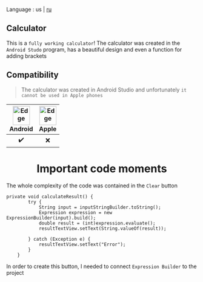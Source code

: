 Language : us | [ru](./README.ru-RU.md)

## Calculator
This is a `fully working calculator`! The calculator was created in the `Android Studo` program, has a beautiful design and even a function for adding brackets

 ## Compatibility

> The calculator was created in Android Studio and unfortunately `it cannot be used in Apple phones`

| <img src="https://upload.wikimedia.org/wikipedia/commons/thumb/d/d7/Android_robot.svg/800px-Android_robot.svg.png_48x48.png" alt="Edge" width="45px" height="50px" /></br>Android | <img src="https://upload.wikimedia.org/wikipedia/commons/thumb/1/1b/Apple_logo_grey.svg/1724px-Apple_logo_grey.svg.png" alt="Edge" width="45px" height="50px" /></br>Apple |
:-------:|:-------:|
|    ✔️  |    ❌  |

<h1 align="center">Important code moments</h1> 

The whole complexity of the code was contained in the `Clear` button

```
private void calculateResult() {
        try {
            String input = inputStringBuilder.toString();
            Expression expression = new ExpressionBuilder(input).build();
            double result = (int)expression.evaluate();
            resultTextView.setText(String.valueOf(result));

        } catch (Exception e) {
            resultTextView.setText("Error");
        }
    }
```
In order to create this button, I needed to connect `Expression Builder` to the project
